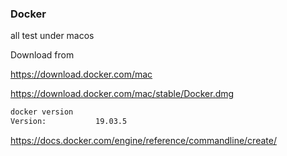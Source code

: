### Docker

all test under macos

Download from

https://download.docker.com/mac

https://download.docker.com/mac/stable/Docker.dmg

```bash
docker version
Version:           19.03.5
```


https://docs.docker.com/engine/reference/commandline/create/
